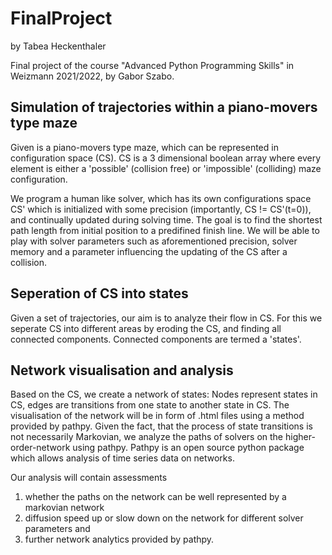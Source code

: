 # FinalProject
by Tabea Heckenthaler

Final project of the course "Advanced Python Programming Skills" in Weizmann 2021/2022, by Gabor Szabo. 

## Simulation of trajectories within a piano-movers type maze
Given is a piano-movers type maze, which can be represented in configuration space (CS). CS is a 3 dimensional boolean array where every element is either a 'possible' (collision free) or 'impossible' (colliding) maze configuration.

We program a human like solver, which has its own configurations space CS' which is initialized with some precision (importantly, CS != CS'(t=0)), and continually updated during solving time. The goal is to find the shortest path length from initial position to a predifined finish line. We will be able to play with solver parameters such as aforementioned precision, solver memory and a parameter influencing the updating of the CS after a collision. 

## Seperation of CS into states
Given a set of trajectories, our aim is to analyze their flow in CS. For this we seperate CS into different areas by eroding the CS, and finding all connected components. Connected components are termed a 'states'. 


## Network visualisation and analysis 
Based on the CS, we create a network of states: Nodes represent states in CS, edges are transitions from one state to another state in CS. 
The visualisation of the network will be in form of .html files using a method provided by pathpy.
Given the fact, that the process of state transitions is not necessarily Markovian, we analyze the paths of solvers on the higher-order-network using pathpy. 
Pathpy is an open source python package which allows analysis of time series data on networks.  

Our analysis will contain assessments 
1. whether the paths on the network can be well represented by a markovian network 
2. diffusion speed up or slow down on the network for different solver parameters and 
3. further network analytics provided by pathpy.
